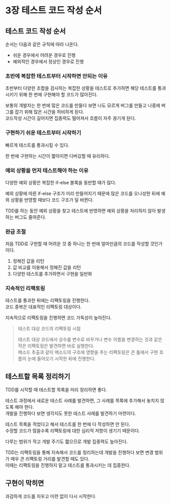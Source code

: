 # 3장 테스트 코드 작성 순서

## 테스트 코드 작성 순서

순서는 다음과 같은 규칙에 따라 나온다.
* 쉬운 경우에서 어려운 경우로 진행
* 예외적인 경우에서 정상인 경우로 진행

### 초반에 복잡한 테스트부터 시작하면 안되는 이유

초반부터 다양한 조합을 검사하는 복잡한 상황을 테스트로 추가하면 해당 테스트를 통과시키기 위해 한 번에 구현해야 할 코드가 많아진다.

보통의 개발자는 한 번에 많은 코드를 만들다 보면 나도 모르게 버그를 만들고 나중에 버그를 잡기 위해 많은 시간을 허비하게 된다.  
코드작성 시간이 길어지면 집중력도 떨어져서 흐름이 자주 끊기게 된다.

### 구현하기 쉬운 테스트부터 시작하기

빠르게 테스트를 통과시킬 수 있다.

한 번에 구현하는 시간이 짧아지면 디버깅할 때 유리하다.

### 예외 상황을 먼저 테스트해야 하는 이유

다양한 예외 상황은 복잡한 if-else 블록을 동반할 때가 많다.

예외 상황에 따른 if-else 구조가 미리 만들어지기 때문에 많은 코드를 오나성한 뒤에 예외 상황을 반영할 때보다 코드 구조가 덜 바뀐다.

TDD를 하는 동안 예외 상황을 찾고 테스트에 반영하면 예외 상황을 처리하지 않아 발생하는 버그도 줄여준다.

### 완급 조절

처음 TDD로 구현할 때 어려운 것 중 하나는 한 번에 얼마만큼의 코드를 작성할 것인가이다.

1. 정해진 값을 리턴
2. 값 비교를 이용해서 정해진 값을 리턴
3. 다양한 테스트를 추가하면서 구현을 일반화

### 지속적인 리팩토링

테스트를 통과한 뒤에는 리팩토링을 진행한다.  
코드 중복은 대표적인 리팩토링 대상이다.  

지속적으로 리팩토링을 진행하면 코드 가독성이 높아진다.

> 테스트 대상 코드의 리팩토링 시점  
> 
> 테스트 대상 코드에서 상수를 변수로 바꾸거나 변수 이름을 변경하는 것과 같은 작은 리팩토링은 발견하면 바로 실행한다.   
> 메소드 추출과 같이 메소드의 구조에 영향을 주는 리팩토링은 큰 틀에서 구현 흐름이 눈에 들어오기 시작한 뒤에 진행한다.

## 테스트할 목록 정리하기

TDD를 시작할 때 테스트할 목록을 미리 정리하면 좋다.

테스트 과정에서 새로운 테스트 사례를 발견하면, 그 사례를 목록에 추가해서 놓치지 않도록 해야 한다.  
개발을 진행하다 보면 생각지도 못한 테스트 사례를 발견하기 마련이다.

테스트 목록을 적었다고 해서 테스트를 한 번에 다 작성하면 안 된다.  
수정할 코드가 많을수록 리팩토링에 대한 심리적 저항이 생기기 때문이다.

다루는 범위가 작고 개발 주기도 짧으므로 개발 집중력도 높아진다.

TDD는 리팩토링을 통해 지속해서 코드를 정리하는데 개발을 진행하다 보면 변경 범위가 매우 큰 리팩토링 거리를 발견할 때도 있다.  
이때는 리팩토링을 진행하지 말고 테스트를 통과시키는 데 집중한다.

## 구현이 막히면

과감하게 코드를 지우고 미련 없이 다시 시작한다.